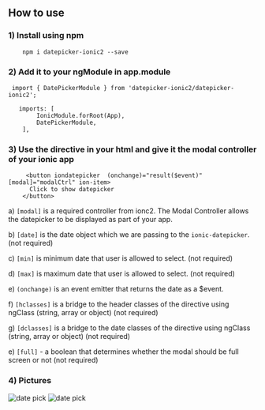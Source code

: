 ## How to use ###

### 1) Install using npm ###

```
    npm i datepicker-ionic2 --save
```

### 2) Add it to your ngModule in app.module ###

```
 import { DatePickerModule } from 'datepicker-ionic2/datepicker-ionic2';
```
```
   imports: [
        IonicModule.forRoot(App),
        DatePickerModule,
    ],
```
### 3) Use the directive in your html and give it the modal controller of your ionic app ###
```
	 <button iondatepicker  (onchange)="result($event)" [modal]="modalCtrl" ion-item>
      Click to show datepicker
    </button>
```

a) `[modal]` is a required controller from ionc2. The Modal Controller allows the datepicker to be displayed as part of your app.

b) `[date]` is the date object which we are passing to the `ionic-datepicker`. (not required)

c) `[min]` is minimum date that user is allowed to select.  (not required)

d) `[max]` is maximum date that user is allowed to select.  (not required)

e) `(onchange)` is an event emitter that returns the date as a $event.

f) `[hclasses]` is a bridge to the header classes of the directive using ngClass (string, array or object)  (not required)

g) `[dclasses]` is a bridge to the date classes of the directive using ngClass (string, array or object)  (not required)

e) `[full]` - a boolean that determines whether the modal should be full screen or not (not required)

### 4) Pictures ###

![date pick](https://i.gyazo.com/ffb3e4868567c92de9aac456eaf6b9a3.png)
![date pick](https://i.gyazo.com/a0d56b1238c239187878e8a1c7c57e24.png)
